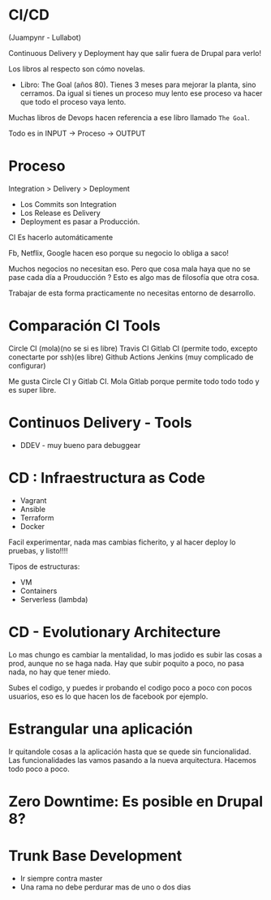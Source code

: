 # CI/CD
(Juampynr - Lullabot)

Continuous Delivery y Deployment hay que salir fuera de Drupal para verlo!

Los libros al respecto son cómo novelas.

- Libro: The Goal (años 80). Tienes 3 meses para mejorar la planta, sino cerramos. Da igual si tienes un proceso muy lento ese proceso va hacer que todo el proceso vaya lento.

Muchas libros de Devops hacen referencia a ese libro llamado `The Goal`.

Todo es in INPUT -> Proceso -> OUTPUT

# Proceso

Integration > Delivery > Deployment

 - Los Commits son Integration
 - Los Release es Delivery
 - Deployment es pasar a Producción.

CI Es hacerlo automáticamente

Fb, Netflix, Google hacen eso porque su negocio lo obliga a saco!

Muchos negocios no necesitan eso. Pero que cosa mala haya que no se pase cada día a Prouducción ? Esto es algo mas de filosofía que otra cosa.

Trabajar de esta forma practicamente no necesitas entorno de desarrollo.

# Comparación CI Tools


Circle CI (mola)(no se si es libre)
Travis CI
Gitlab CI (permite todo, excepto conectarte por ssh)(es libre)
Github Actions
Jenkins (muy complicado de configurar)

Me gusta Circle CI y Gitlab CI. 
Mola Gitlab porque permite todo todo todo y es super libre.

# Continuos Delivery - Tools

- DDEV - muy bueno para debuggear

# CD : Infraestructura as Code

 - Vagrant
 - Ansible
 - Terraform
 - Docker

Facil experimentar, nada mas cambias ficherito, y al hacer deploy lo pruebas, y listo!!!!

Tipos de estructuras:
 - VM
 - Containers
 - Serverless (lambda)

# CD - Evolutionary Architecture

Lo mas chungo es cambiar la mentalidad, lo mas jodido es subir las cosas a prod, aunque no se haga nada. Hay que subir poquito a poco, no pasa nada, no hay que tener miedo.

Subes el codigo, y puedes ir probando el codigo poco a poco con pocos usuarios, eso es lo que hacen los de facebook por ejemplo.

# Estrangular una aplicación

Ir quitandole cosas a la aplicación hasta que se quede sin funcionalidad. Las funcionalidades las vamos pasando a la nueva arquitectura. Hacemos todo poco a poco.

# Zero Downtime: Es posible en Drupal 8?

# Trunk Base Development

- Ir siempre contra master
- Una rama no debe perdurar mas de uno o dos dias








